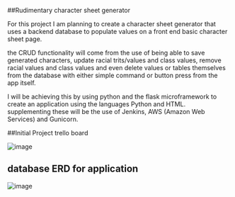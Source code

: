##Rudimentary character sheet generator

For this project I am planning to create a character sheet generator that uses a backend database to populate values on a front end basic character sheet page.

the CRUD functionality will come from the use of being able to save generated characters, update racial trits/values and class values, remove racial values and class values and even delete values or tables themselves from the database with either simple command or button press from the app itself.

I will be achieving this by using python and the flask microframework to create an application using the languages Python and HTML. supplementing these will be the use of Jenkins, AWS (Amazon Web Services) and Gunicorn.

##Initial Project trello board

![image](https://user-images.githubusercontent.com/88770574/132711564-68b745cb-3cb8-4b04-b5d3-62d29138db20.png)

## database ERD for application

![image](https://user-images.githubusercontent.com/88770574/132713481-870398e8-485a-4394-a304-12c27e642eae.png)

